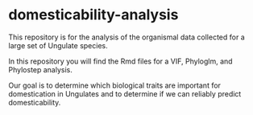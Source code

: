 # domesticability-analysis


This repository is for the analysis of the organismal data collected for a large set of Ungulate species.

In this repository you will find the Rmd files for a VIF, Phyloglm, and Phylostep analysis. 

Our goal is to determine which biological traits are important for domestication in Ungulates and to determine if we can reliably predict domesticability. 
